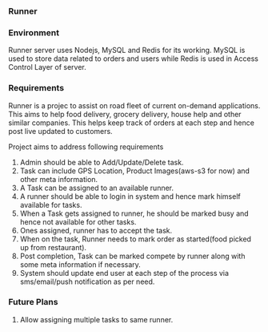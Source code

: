 ### Runner

### Environment

Runner server uses Nodejs, MySQL and Redis for its working. MySQL is used to store data related to orders and users while Redis is used in Access Control Layer of server.

### Requirements

Runner is a projec to assist on road fleet of current on-demand applications. This aims to help food delivery, grocery delivery, house help and other similar companies. This helps keep track of orders at each step and hence post live updated to customers.

Project aims to address following requirements

1. Admin should be able to Add/Update/Delete task.
2. Task can include GPS Location, Product Images(aws-s3 for now) and other meta information.
3. A Task can be assigned to an available runner.
4. A runner should be able to login in system and hence mark himself available for tasks.
5. When a Task gets assigned to runner, he should be marked busy and hence not available for other tasks.
6. Ones assigned, runner has to accept the task.
7. When on the task, Runner needs to mark order as started(food picked up from restaurant).
8. Post completion, Task can be marked compete by runner along with some meta information if necessary.
9. System should update end user at each step of the process via sms/email/push notification as per need.

### Future Plans

1. Allow assigning multiple tasks to same runner.
